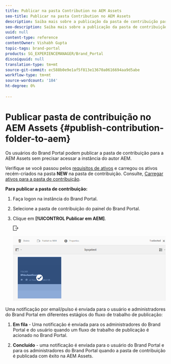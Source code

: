 ```yaml
---
title: Publicar na pasta Contribution no AEM Assets
seo-title: Publicar na pasta Contribution no AEM Assets
description: Saiba mais sobre a publicação da pasta de contribuição para a AEM Assets no Brand Portal.
seo-description: Saiba mais sobre a publicação da pasta de contribuição para a AEM Assets no Brand Portal.
uuid: null
content-type: reference
contentOwner: Vishabh Gupta
topic-tags: brand-portal
products: SG_EXPERIENCEMANAGER/Brand_Portal
discoiquuid: null
translation-type: tm+mt
source-git-commit: ec588b0e9e1af5f813e13670a0616694aa9d5abe
workflow-type: tm+mt
source-wordcount: '184'
ht-degree: 0%

---
```



# Publicar pasta de contribuição no AEM Assets {#publish-contribution-folder-to-aem}

Os usuários do Brand Portal podem publicar a pasta de contribuição para a AEM Assets sem precisar acessar a instância do autor AEM.

Verifique se você passou pelos [requisitos de ativos](brand-portal-download-asset-requirements.md) e carregou os ativos recém-criados na pasta **NEW** na pasta de contribuição. Consulte, [Carregar ativos para a pasta de contribuição](brand-portal-upload-assets-to-contribution-folder.md).

**Para publicar a pasta de contribuição:**

1. Faça logon na instância do Brand Portal.

1. Selecione a pasta de contribuição do painel do Brand Portal.
1. Clique em **[!UICONTROL Publicar em AEM]**.

   ![](assets/export.png)

   ![](assets/publish-contribution-folder-to-aem.png)

Uma notificação por email/pulso é enviada para o usuário e administradores do Brand Portal em diferentes estágios do fluxo de trabalho de publicação:
1. **Em fila**  - Uma notificação é enviada para os administradores do Brand Portal e do usuário quando um fluxo de trabalho de publicação é acionado no Brand Portal.

1. **Concluído**  - uma notificação é enviada para o usuário do Brand Portal e para os administradores do Brand Portal quando a pasta de contribuição é publicada com êxito na AEM Assets.


